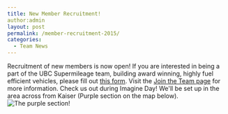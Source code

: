 ```yaml
---
title: New Member Recruitment!
author:admin
layout: post
permalink: /member-recruitment-2015/
categories:
  - Team News
---
```

Recruitment of new members is now open! If you are interested in being a part of the UBC Supermileage team, building award winning, highly fuel efficient vehicles, please fill out <a href="https://docs.google.com/forms/d/1rCp0Tx_k-E5VfqGON4isK_SyBblwmGwjXnqWgmVjU9E/viewform" target="_blank">this form</a>. Visit the <a href="../about/join.html" target="_blank">Join the Team page</a> for more information.
Check us out during Imagine Day! We'll be set up in the area across from Kaiser (Purple section on the map below).
![The purple section!](http://imgur.com/mj00YNH.jpg)